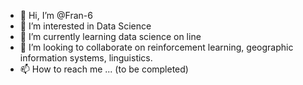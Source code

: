 - 👋 Hi, I’m @Fran-6
- 👀 I’m interested in Data Science
- 🌱 I’m currently learning data science on line
- 💞️ I’m looking to collaborate on reinforcement learning, geographic information systems, linguistics.
- 📫 How to reach me ... (to be completed)

<!---
Fran-6/Fran-6 is a ✨ special ✨ repository because its `README.md` (this file) appears on your GitHub profile.
You can click the Preview link to take a look at your changes.
--->
